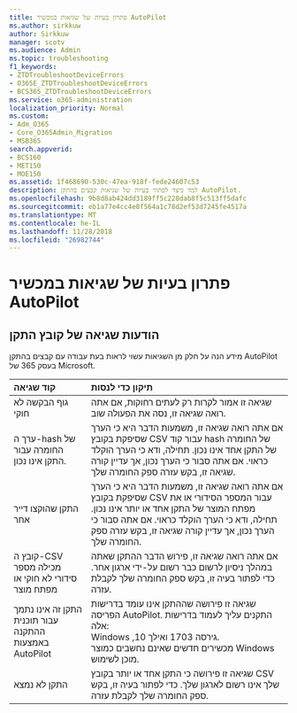 ```yaml
---
title: פתרון בעיות של שגיאות במכשיר AutoPilot
ms.author: sirkkuw
author: Sirkkuw
manager: scotv
ms.audience: Admin
ms.topic: troubleshooting
f1_keywords:
- ZTDTroubleshootDeviceErrors
- O365E_ZTDTroubleshootDeviceErrors
- BCS365_ZTDTroubleshootDeviceErrors
ms.service: o365-administration
localization_priority: Normal
ms.custom:
- Adm_O365
- Core_O365Admin_Migration
- MSB365
search.appverid:
- BCS160
- MET150
- MOE150
ms.assetid: 1f468690-530c-47ea-918f-fede24607c53
description: למד כיצד לפתור בעיות של שגיאות קבצים בהתקן AutoPilot.
ms.openlocfilehash: 9b8d8ab424dd3189ff5c228dab8f5c513ff5dafc
ms.sourcegitcommit: eb1a77e4cc4e8f564a1c78d2ef53d7245fe4517a
ms.translationtype: MT
ms.contentlocale: he-IL
ms.lasthandoff: 11/28/2018
ms.locfileid: "26982744"
---
```

# <a name="troubleshoot-autopilot-device-errors"></a>פתרון בעיות של שגיאות במכשיר AutoPilot

## <a name="device-file-error-messages"></a>הודעות שגיאה של קובץ התקן

מידע הנה על חלק מן השגיאות עשוי לראות בעת עבודה עם קבצים בהתקן AutoPilot בעסק 365 של Microsoft. 
  
|**קוד שגיאה**|**תיקון כדי לנסות**|
|:-----|:-----|
|גוף הבקשה לא חוקי  <br/> |שגיאה זו אמור לקרות רק לעתים רחוקות, אם אתה רואה שגיאה זו, נסה את הפעולה שוב.  <br/> |
|ערך ה-hash של החומרה עבור התקן אינו נכון.  <br/> |אם אתה רואה שגיאה זו, משמעות הדבר היא כי הערך שסיפקת בקובץ CSV עבור קוד hash של החומרה של התקן אחד אינו נכון. תחילה, ודא כי הערך הוקלד כראוי. אם אתה סבור כי הערך נכון, אך עדיין קורה שגיאה זו, בקש עזרה ספק החומרה שלך.  <br/> |
|התקן שהוקצו דייר אחר  <br/> |אם אתה רואה שגיאה זו, משמעות הדבר היא כי הערך שסיפקת בקובץ CSV עבור המספר הסידורי או את מפתח המוצר של התקן אחד או יותר אינו נכון. תחילה, ודא כי הערך הוקלד כראוי. אם אתה סבור כי הערך נכון, אך עדיין קורה שגיאה זו, בקש עזרה ספק החומרה שלך.  <br/> |
|קובץ ה-CSV מכילה מספר סידורי לא חוקי או מפתח מוצר  <br/> |אם אתה רואה שגיאה זו, פירוש הדבר ההתקן שאתה במהלך ניסיון לרשום כבר רשום על-ידי ארגון אחר. כדי לפתור בעיה זו, בקש ספק החומרה שלך לקבלת עזרה.  <br/> |
|התקן זה אינו נתמך עבור תוכנית ההתקנה באמצעות AutoPilot  <br/> | שגיאה זו פירושה שההתקן אינו עומד בדרישות הפריסה AutoPilot. התקנים עליך לעמוד בדרישות אלה:  <br/>  Windows ,10 גירסה 1703 ואילך.  <br/>  מכשירים חדשים שאינם נחשבים כמוצר Windows מוכן לשימוש.  <br/> |
|התקן לא נמצא  <br/> |שגיאה זו פירושה כי התקן אחד או יותר בקובץ CSV שלך אינו רשום לארגון שלך. כדי לפתור בעיה זו, בקש ספק החומרה שלך לקבלת עזרה.  <br/> |
   
